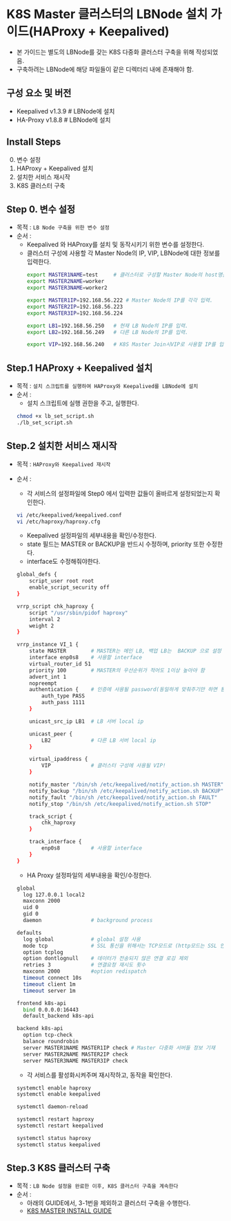 # K8S Master 클러스터의 LBNode 설치 가이드(HAProxy + Keepalived)
* 본 가이드는 별도의 LBNode를 갖는 K8S 다중화 클러스터 구축을 위해 작성되었음.
* 구축하려는 LBNode에 해당 파일들이 같은 디렉터리 내에 존재해야 함.
## 구성 요소 및 버전
* Keepalived	v1.3.9	# LBNode에 설치
* HA-Proxy	v1.8.8	# LBNode에 설치
## Install Steps
0. 변수 설정
1. HAProxy + Keepalived 설치
2. 설치한 서비스 재시작
3. K8S 클러스터 구축

## Step 0. 변수 설정
* 목적 : `LB Node 구축을 위한 변수 설정`
* 순서 : 
	* Keepalived 와 HAProxy를 설치 및 동작시키기 위한 변수를 설정한다.
	* 클러스터 구성에 사용할 각 Master Node의 IP, VIP, LBNode에 대한 정보를 입력한다.
		```bash
		export MASTER1NAME=test		# 클러스터로 구성할 Master Node의 host명을 각각 입력.
		export MASTER2NAME=worker
		export MASTER3NAME=worker2
		
		export MASTER1IP=192.168.56.222 # Master Node의 IP를 각각 입력.
		export MASTER2IP=192.168.56.223
		export MASTER3IP=192.168.56.224
		
		export LB1=192.168.56.250	# 현재 LB Node의 IP를 입력.
		export LB2=192.168.56.249	# 다른 LB Node의 IP를 입력.
		
		export VIP=192.168.56.240	# K8S Master Join시VIP로 사용할 IP를 입력.
		```


## Step.1 HAProxy + Keepalived 설치
* 목적 : `설치 스크립트를 실행하여 HAProxy와 Keepalived를 LBNode에 설치`
* 순서 : 
	* 설치 스크립트에 실행 권한을 주고, 실행한다.
	```bash
	chmod +x lb_set_script.sh
	./lb_set_script.sh
	```


## Step.2 설치한 서비스 재시작
* 목적 : `HAProxy와 Keepalived 재시작`
* 순서 :
	* 각 서비스의 설정파일에 Step0 에서 입력한 값들이 올바르게 설정되었는지 확인한다.
	```bash
	vi /etc/keepalived/keepalived.conf
	vi /etc/haproxy/haproxy.cfg
	```

	* Keepalived 설정파일의 세부내용을 확인/수정한다.
	* state 필드는 MASTER or BACKUP을 반드시 수정하며, priority 또한 수정한다.
	* interface도 수정해줘야한다.
	```bash
	global_defs {
	    script_user root root
	    enable_script_security off
	}
	
	vrrp_script chk_haproxy {
	    script "/usr/sbin/pidof haproxy"
	    interval 2
	    weight 2
	}
	
	vrrp_instance VI_1 {
	    state MASTER        # MASTER는 메인 LB, 백업 LB는  BACKUP 으로 설정
	    interface enp0s8    # 사용할 interface
	    virtual_router_id 51
	    priority 100        # MASTER의 우선순위가 적어도 1이상 높아야 함
	    advert_int 1
	    nopreempt
	    authentication {    # 인증에 사용될 password(동일하게 맞춰주기만 하면 됨)
	        auth_type PASS
	        auth_pass 1111
	    }
	
	    unicast_src_ip LB1  # LB 서버 local ip
	
	    unicast_peer {
	        LB2             # 다른 LB 서버 local ip
	    }
	
	    virtual_ipaddress {
	        VIP             # 클러스터 구성에 사용될 VIP!
	    }
	
	    notify_master "/bin/sh /etc/keepalived/notify_action.sh MASTER"
	    notify_backup "/bin/sh /etc/keepalived/notify_action.sh BACKUP"
	    notify_fault "/bin/sh /etc/keepalived/notify_action.sh FAULT"
	    notify_stop "/bin/sh /etc/keepalived/notify_action.sh STOP"
	
	    track_script {
	        chk_haproxy
	    }
	
	    track_interface {
	        enp0s8          # 사용할 interface
	    }
	}
	```

	* HA Proxy 설정파일의 세부내용을 확인/수정한다.
	```bash
	global
	  log 127.0.0.1 local2
	  maxconn 2000
	  uid 0
	  gid 0
	  daemon                # background process
	
	defaults
	  log global            # global 설정 사용
	  mode tcp              # SSL 통신을 위해서는 TCP모드로 (http모드는 SSL 안됨)
	  option tcplog
	  option dontlognull    # 데이터가 전송되지 않은 연결 로깅 제외
	  retries 3             # 연결요청 재시도 횟수
	  maxconn 2000          #option redispatch
	  timeout connect 10s
	  timeout client 1m
	  timeout server 1m
	
	frontend k8s-api
	  bind 0.0.0.0:16443
	  default_backend k8s-api
	
	backend k8s-api
	  option tcp-check
	  balance roundrobin
	  server MASTER1NAME MASTER1IP check # Master 다중화 서버들 정보 기재
	  server MASTER2NAME MASTER2IP check
	  server MASTER3NAME MASTER3IP check
	```

	* 각 서비스를 활성화시켜주며 재시작하고, 동작을 확인한다.
	```bash
	systemctl enable haproxy
	systemctl enable keepalived

	systemctl daemon-reload

	systemctl restart haproxy
	systemctl restart keepalived

	systemctl status haproxy
	systemctl status keepalived
	```


## Step.3 K8S 클러스터 구축
* 목적 : `LB Node 설정을 완료한 이후, K8S 클러스터 구축을 계속한다`
* 순서 :
	* 아래의 GUIDE에서, 3-1번을 제외하고 클러스터 구축을 수행한다.
	* [K8S MASTER INSTALL GUIDE](https://github.com/tmax-cloud/hypercloud-install-guide/blob/master/K8S_Master/README.md#k8s-master-%EC%84%A4%EC%B9%98-%EA%B0%80%EC%9D%B4%EB%93%9C)
